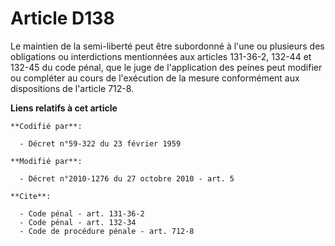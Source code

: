 # Article D138

Le maintien de la semi-liberté peut être subordonné à l'une ou plusieurs des obligations ou interdictions mentionnées aux
articles 131-36-2, 
132-44 et 132-45 du code pénal, que le juge de l'application des peines peut modifier ou compléter au cours de l'exécution de
la mesure conformément aux dispositions de l'article 712-8.

**Liens relatifs à cet article**

	**Codifié par**:

	  - Décret n°59-322 du 23 février 1959

	**Modifié par**:

	  - Décret n°2010-1276 du 27 octobre 2010 - art. 5

	**Cite**:

	  - Code pénal - art. 131-36-2
	  - Code pénal - art. 132-34
	  - Code de procédure pénale - art. 712-8
